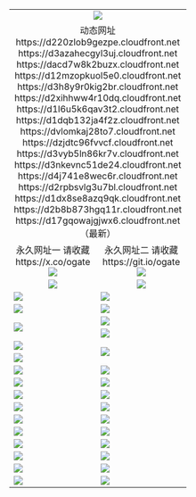 ﻿<table>
  <tr></tr>
  <tr><td colspan=2 align=center><img src="https://d17gqowajgjwx6.cloudfront.net/Up/oGate.jpg" /></td></tr>
  <tr><td colspan=2 align=center>动态网址
<br>https://d220zlob9gezpe.cloudfront.net
<br>https://d3azahecgyl3uj.cloudfront.net
<br>https://dacd7w8k2buzx.cloudfront.net
<br>https://d12mzopkuol5e0.cloudfront.net
<br>https://d3h8y9r0kig2br.cloudfront.net
<br>https://d2xihhww4r10dq.cloudfront.net
<br>https://d1l6u5k6qav3t2.cloudfront.net
<br>https://d1dqb132ja4f2z.cloudfront.net
<br>https://dvlomkaj28to7.cloudfront.net
<br>https://dzjdtc96fvvcf.cloudfront.net
<br>https://d3vyb5ln86kr7v.cloudfront.net
<br>https://d3nkevnc51de24.cloudfront.net
<br>https://d4j741e8wec6r.cloudfront.net
<br>https://d2rpbsvlg3u7bl.cloudfront.net
<br>https://d1dx8se8azq9qk.cloudfront.net
<br>https://d2b8b873hgq11r.cloudfront.net
<br>https://d17gqowajgjwx6.cloudfront.net
    <br/>（最新）</td>
  </tr>
  <tr>
    <td align=center>永久网址一 请收藏<br/>https://x.co/ogate<br><img src="https://d17gqowajgjwx6.cloudfront.net/Up/0WMGD1.png" /></td>
    <td align=center>永久网址二 请收藏<br/>https://git.io/ogate<br><img src="https://d17gqowajgjwx6.cloudfront.net/Up/0WMGD2.png" /></td>
  </tr>
  <tr>
    <td align=center><a href="https://d17gqowajgjwx6.cloudfront.net/?from=github"><img src="https://d17gqowajgjwx6.cloudfront.net/Up/0WMPG.jpg" /></a></td>
    <td align=center><a href="https://d17gqowajgjwx6.cloudfront.net/ogUP.aspx?name=0oGate.apk&from=github"><img src="https://d17gqowajgjwx6.cloudfront.net/Up/0WMAZ.jpg" /></a></td>
  </tr>
  <tr>
    <td><a href="https://d17gqowajgjwx6.cloudfront.net/oNote.aspx?id=oGate&from=github" target="_blank"><img src="https://d17gqowajgjwx6.cloudfront.net/Up/0WCYY.jpg" /></a></td>
    <td><a href="https://d17gqowajgjwx6.cloudfront.net/oNote.aspx?id=oNote&from=github" target="_blank"><img src="https://d17gqowajgjwx6.cloudfront.net/Up/0WZTT.jpg" /></a></td>
  </tr>
  <tr>
    <td><a href="https://d17gqowajgjwx6.cloudfront.net/ogDY.aspx?from=github" target="_blank"><img src="https://d17gqowajgjwx6.cloudfront.net/Up/DY.jpg"/></a></td>
    <td><a href="https://d17gqowajgjwx6.cloudfront.net/ogST.aspx?from=github" target="_blank"><img src="https://d17gqowajgjwx6.cloudfront.net/Up/ST.jpg"/></a></td>
  </tr>
  <tr>
    <td rowspan=2><a href="https://d17gqowajgjwx6.cloudfront.net/ogUP.aspx?name=WJ.mp4&from=github" target="_blank"><img src="https://d17gqowajgjwx6.cloudfront.net/Up/WJ.jpg" /></a></td>
    <td><a href="https://d17gqowajgjwx6.cloudfront.net/ogUP.aspx?name=DKC.mp4&count=17&from=github" target="_blank"><img src="https://d17gqowajgjwx6.cloudfront.net/Up/DKC.jpg" /></a></td> 
  </tr>
  <tr>
    <td><a href="https://d17gqowajgjwx6.cloudfront.net/ogUP.aspx?name=LRWS.mp4&count=6B:14,5A:10,5B:35,4A:14,4B:19,3A:10,3B:26,2A:16,2B:21,1A:23,1B:29&from=github" target="_blank"><img src="https://d17gqowajgjwx6.cloudfront.net/Up/LRWS.jpg" /></a></td>
  </tr>
  <tr>
    <td><a href="https://d17gqowajgjwx6.cloudfront.net/ogUP.aspx?name=JQR.mp4&count=2&from=github" target="_blank"><img src="https://d17gqowajgjwx6.cloudfront.net/Up/JQR.jpg" /></a></td>   
    <td rowspan=2><a href="https://d17gqowajgjwx6.cloudfront.net/ogUP.aspx?name=JP.mp4&count=9&from=github" target="_blank"><img src="https://d17gqowajgjwx6.cloudfront.net/Up/JP.jpg" /></td>
  </tr>
  <tr>
    <td><a href="https://d17gqowajgjwx6.cloudfront.net/ogUP.aspx?name=ZSJ.mp4&count=16&from=github" target="_blank"><img src="https://d17gqowajgjwx6.cloudfront.net/Up/ZSJ.jpg" /></a></td>
  </tr>
  <tr>
    <td><a href="https://d17gqowajgjwx6.cloudfront.net/ogUP.aspx?name=SSZJ.mp4&count=7&current=2&from=github" target="_blank"><img src="https://d17gqowajgjwx6.cloudfront.net/Up/SSZJ.jpg" /></a></td>
    <td><a href="https://d17gqowajgjwx6.cloudfront.net/ogUP.aspx?name=WH.mp4&from=github" target="_blank"><img src="https://d17gqowajgjwx6.cloudfront.net/Up/WH.jpg" /></a></td>
  </tr>
  <tr>
    <td><a href="https://d17gqowajgjwx6.cloudfront.net/ogUP.aspx?name=DWHM.mp4&from=github" target="_blank"><img src="https://d17gqowajgjwx6.cloudfront.net/Up/DWHM.jpg" /></a></td>
    <td><a href="https://d17gqowajgjwx6.cloudfront.net/ogUP.aspx?name=XTFY.mp4&count=24&from=github" target="_blank"><img src="https://d17gqowajgjwx6.cloudfront.net/Up/XTFY.jpg" /></a></td>
  </tr>
  <tr>
    <td><a href="https://d17gqowajgjwx6.cloudfront.net/ogUP.aspx?name=4SQQ.mp4&count=06:10&current=06:10&from=github" target="_blank"><img src="https://d17gqowajgjwx6.cloudfront.net/Up/4SQQ0.jpg" /></a></td>
    <td><a href="https://d17gqowajgjwx6.cloudfront.net/ogUP.aspx?name=4SHQ.mp4&count=06:9&current=06:9&from=github" target="_blank"><img src="https://d17gqowajgjwx6.cloudfront.net/Up/4SHQ0.jpg" /></a></td>
  </tr>
  <tr>
    <td><a href="https://d17gqowajgjwx6.cloudfront.net/ogUP.aspx?name=4SZG.mp4&count=06:9&current=06:9&from=github" target="_blank"><img src="https://d17gqowajgjwx6.cloudfront.net/Up/4SZG0.jpg" /></a></td>
    <td><a href="https://d17gqowajgjwx6.cloudfront.net/ogUP.aspx?name=4SDJ.mp4&count=06:14&current=06:13&from=github" target="_blank"><img src="https://d17gqowajgjwx6.cloudfront.net/Up/4SDJ0.jpg" /></a></td>
  </tr>
  <tr>
    <td><a href="https://d17gqowajgjwx6.cloudfront.net/onUP.aspx?name=https://x.co/dtw99&from=github" target="_blank"><img src="https://d17gqowajgjwx6.cloudfront.net/Up/0DTW.jpg"/></a></td>
    <td><a href="https://d17gqowajgjwx6.cloudfront.net/onUP.aspx?name=https://d2tyo2h9ydw5hf.cloudfront.net/acenter/&from=github" target="_blank"><img src="https://d17gqowajgjwx6.cloudfront.net/Up/0TDW.jpg" /></a></td>
  </tr>
  <tr>
    <td><a href="https://d17gqowajgjwx6.cloudfront.net/onUP.aspx?name=https://d3qz7yth5i2rae.cloudfront.net/gb/nsc413.htm&from=github" target="_blank"><img src="https://d17gqowajgjwx6.cloudfront.net/Up/0DJY.jpg" /></a></td>
    <td><a href="https://d17gqowajgjwx6.cloudfront.net/onUP.aspx?name=https://dgyo0jey7vwa5.cloudfront.net/xtr/gb/prog204.html&from=github" target="_blank"><img src="https://d17gqowajgjwx6.cloudfront.net/Up/0XTR.jpg" /></a></td>
  </tr>
  <tr>
    <td><a href="https://d17gqowajgjwx6.cloudfront.net/onUP.aspx?name=https://d7203y8eitivv.cloudfront.net&from=github" target="_blank"><img src="https://d17gqowajgjwx6.cloudfront.net/Up/0MHW.jpg" /></a></td>
    <td><a href="https://d17gqowajgjwx6.cloudfront.net/onUP.aspx?name=https://d38z1xzg5vtneh.cloudfront.net&from=github" target="_blank"><img src="https://d17gqowajgjwx6.cloudfront.net/Up/0ZJW.jpg" /></a></td>
  </tr>
  <tr>
    <td><a href="https://d17gqowajgjwx6.cloudfront.net/ogUP.aspx?name=FG.zip&from=github" target="_blank"><img src="https://d17gqowajgjwx6.cloudfront.net/Up/FG.jpg" /></a></td>
    <td><a href="https://d17gqowajgjwx6.cloudfront.net/ogUP.aspx?name=FGA.apk&from=github" target="_blank"><img src="https://d17gqowajgjwx6.cloudfront.net/Up/FGA.jpg" /></a></td>
  </tr>
  <tr>
    <td><a href="https://d17gqowajgjwx6.cloudfront.net/ogUP.aspx?name=U.zip&from=github" target="_blank"><img src="https://d17gqowajgjwx6.cloudfront.net/Up/U.jpg" /></a></td>
    <td><a href="https://d17gqowajgjwx6.cloudfront.net/ogUP.aspx?name=UA.apk&from=github" target="_blank"><img src="https://d17gqowajgjwx6.cloudfront.net/Up/UA.jpg" /></a></td>
  </tr>
  <tr>
    <td><a href="https://d17gqowajgjwx6.cloudfront.net/ogUP.aspx?name=0iPPOTV.zip&from=github" target="_blank"><img src="https://d17gqowajgjwx6.cloudfront.net/Up/0iPPOTV.jpg" /></a></td>
    <td><a href="https://d17gqowajgjwx6.cloudfront.net/ogUP.aspx?name=0iNTD.apk&from=github" target="_blank"><img src="https://d17gqowajgjwx6.cloudfront.net/Up/0iNTD.jpg" /></a></td>
  </tr>
</table>
